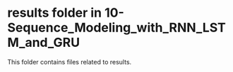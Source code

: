# results folder in 10-Sequence_Modeling_with_RNN_LSTM_and_GRU
This folder contains files related to results.
